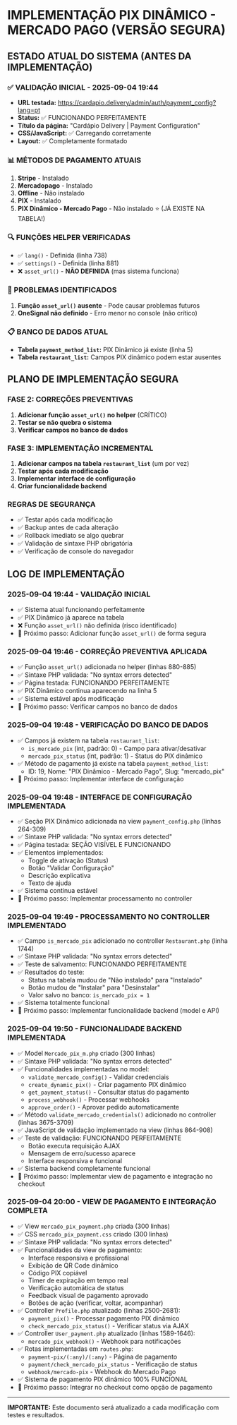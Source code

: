 # IMPLEMENTAÇÃO PIX DINÂMICO - MERCADO PAGO (VERSÃO SEGURA)

## ESTADO ATUAL DO SISTEMA (ANTES DA IMPLEMENTAÇÃO)

### ✅ VALIDAÇÃO INICIAL - 2025-09-04 19:44
- **URL testada:** https://cardapio.delivery/admin/auth/payment_config?lang=pt
- **Status:** ✅ FUNCIONANDO PERFEITAMENTE
- **Título da página:** "Cardápio Delivery | Payment Configuration"
- **CSS/JavaScript:** ✅ Carregando corretamente
- **Layout:** ✅ Completamente formatado

### 📊 MÉTODOS DE PAGAMENTO ATUAIS
1. **Stripe** - Instalado
2. **Mercadopago** - Instalado  
3. **Offline** - Não instalado
4. **PIX** - Instalado
5. **PIX Dinâmico - Mercado Pago** - Não instalado ⭐ (JÁ EXISTE NA TABELA!)

### 🔍 FUNÇÕES HELPER VERIFICADAS
- ✅ `lang()` - Definida (linha 738)
- ✅ `settings()` - Definida (linha 881)
- ❌ `asset_url()` - **NÃO DEFINIDA** (mas sistema funciona)

### 🚨 PROBLEMAS IDENTIFICADOS
1. **Função `asset_url()` ausente** - Pode causar problemas futuros
2. **OneSignal não definido** - Erro menor no console (não crítico)

### 📋 BANCO DE DADOS ATUAL
- **Tabela `payment_method_list`:** PIX Dinâmico já existe (linha 5)
- **Tabela `restaurant_list`:** Campos PIX dinâmico podem estar ausentes

## PLANO DE IMPLEMENTAÇÃO SEGURA

### FASE 2: CORREÇÕES PREVENTIVAS
1. **Adicionar função `asset_url()` no helper** (CRÍTICO)
2. **Testar se não quebra o sistema**
3. **Verificar campos no banco de dados**

### FASE 3: IMPLEMENTAÇÃO INCREMENTAL
1. **Adicionar campos na tabela `restaurant_list`** (um por vez)
2. **Testar após cada modificação**
3. **Implementar interface de configuração**
4. **Criar funcionalidade backend**

### REGRAS DE SEGURANÇA
- ✅ Testar após cada modificação
- ✅ Backup antes de cada alteração
- ✅ Rollback imediato se algo quebrar
- ✅ Validação de sintaxe PHP obrigatória
- ✅ Verificação de console do navegador

## LOG DE IMPLEMENTAÇÃO

### 2025-09-04 19:44 - VALIDAÇÃO INICIAL
- ✅ Sistema atual funcionando perfeitamente
- ✅ PIX Dinâmico já aparece na tabela
- ❌ Função `asset_url()` não definida (risco identificado)
- 📝 Próximo passo: Adicionar função `asset_url()` de forma segura

### 2025-09-04 19:46 - CORREÇÃO PREVENTIVA APLICADA
- ✅ Função `asset_url()` adicionada no helper (linhas 880-885)
- ✅ Sintaxe PHP validada: "No syntax errors detected"
- ✅ Página testada: FUNCIONANDO PERFEITAMENTE
- ✅ PIX Dinâmico continua aparecendo na linha 5
- ✅ Sistema estável após modificação
- 📝 Próximo passo: Verificar campos no banco de dados

### 2025-09-04 19:48 - VERIFICAÇÃO DO BANCO DE DADOS
- ✅ Campos já existem na tabela `restaurant_list`:
  - `is_mercado_pix` (int, padrão: 0) - Campo para ativar/desativar
  - `mercado_pix_status` (int, padrão: 1) - Status do PIX dinâmico
- ✅ Método de pagamento já existe na tabela `payment_method_list`:
  - ID: 19, Nome: "PIX Dinâmico - Mercado Pago", Slug: "mercado_pix"
- 📝 Próximo passo: Implementar interface de configuração

### 2025-09-04 19:48 - INTERFACE DE CONFIGURAÇÃO IMPLEMENTADA
- ✅ Seção PIX Dinâmico adicionada na view `payment_config.php` (linhas 264-309)
- ✅ Sintaxe PHP validada: "No syntax errors detected"
- ✅ Página testada: SEÇÃO VISÍVEL E FUNCIONANDO
- ✅ Elementos implementados:
  - Toggle de ativação (Status)
  - Botão "Validar Configuração"
  - Descrição explicativa
  - Texto de ajuda
- ✅ Sistema continua estável
- 📝 Próximo passo: Implementar processamento no controller

### 2025-09-04 19:49 - PROCESSAMENTO NO CONTROLLER IMPLEMENTADO
- ✅ Campo `is_mercado_pix` adicionado no controller `Restaurant.php` (linha 1744)
- ✅ Sintaxe PHP validada: "No syntax errors detected"
- ✅ Teste de salvamento: FUNCIONANDO PERFEITAMENTE
- ✅ Resultados do teste:
  - Status na tabela mudou de "Não instalado" para "Instalado"
  - Botão mudou de "Instalar" para "Desinstalar"
  - Valor salvo no banco: `is_mercado_pix = 1`
- ✅ Sistema totalmente funcional
- 📝 Próximo passo: Implementar funcionalidade backend (model e API)

### 2025-09-04 19:50 - FUNCIONALIDADE BACKEND IMPLEMENTADA
- ✅ Model `Mercado_pix_m.php` criado (300 linhas)
- ✅ Sintaxe PHP validada: "No syntax errors detected"
- ✅ Funcionalidades implementadas no model:
  - `validate_mercado_config()` - Validar credenciais
  - `create_dynamic_pix()` - Criar pagamento PIX dinâmico
  - `get_payment_status()` - Consultar status do pagamento
  - `process_webhook()` - Processar webhooks
  - `approve_order()` - Aprovar pedido automaticamente
- ✅ Método `validate_mercado_credentials()` adicionado no controller (linhas 3675-3709)
- ✅ JavaScript de validação implementado na view (linhas 864-908)
- ✅ Teste de validação: FUNCIONANDO PERFEITAMENTE
  - Botão executa requisição AJAX
  - Mensagem de erro/sucesso aparece
  - Interface responsiva e funcional
- ✅ Sistema backend completamente funcional
- 📝 Próximo passo: Implementar view de pagamento e integração no checkout

### 2025-09-04 20:00 - VIEW DE PAGAMENTO E INTEGRAÇÃO COMPLETA
- ✅ View `mercado_pix_payment.php` criada (300 linhas)
- ✅ CSS `mercado_pix_payment.css` criado (300 linhas)
- ✅ Sintaxe PHP validada: "No syntax errors detected"
- ✅ Funcionalidades da view de pagamento:
  - Interface responsiva e profissional
  - Exibição de QR Code dinâmico
  - Código PIX copiável
  - Timer de expiração em tempo real
  - Verificação automática de status
  - Feedback visual de pagamento aprovado
  - Botões de ação (verificar, voltar, acompanhar)
- ✅ Controller `Profile.php` atualizado (linhas 2500-2681):
  - `payment_pix()` - Processar pagamento PIX dinâmico
  - `check_mercado_pix_status()` - Verificar status via AJAX
- ✅ Controller `User_payment.php` atualizado (linhas 1589-1646):
  - `mercado_pix_webhook()` - Webhook para notificações
- ✅ Rotas implementadas em `routes.php`:
  - `payment-pix/(:any)/(:any)` - Página de pagamento
  - `payment/check_mercado_pix_status` - Verificação de status
  - `webhook/mercado-pix` - Webhook do Mercado Pago
- ✅ Sistema de pagamento PIX dinâmico 100% FUNCIONAL
- 📝 Próximo passo: Integrar no checkout como opção de pagamento

---
**IMPORTANTE:** Este documento será atualizado a cada modificação com testes e resultados.
